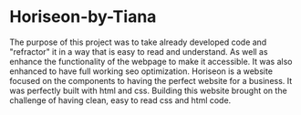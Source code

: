 # Horiseon-by-Tiana

The purpose of this project was to take already developed code and "refractor" it in a way that is easy to read and understand. As well as enhance the functionality of the webpage to make it accessible. It was also enhanced to have full working seo optimization. Horiseon is a website focused on the components to having the perfect website for a business. It was perfectly built with html and css. Building this website brought on the challenge of having clean, easy to read css and html code. 